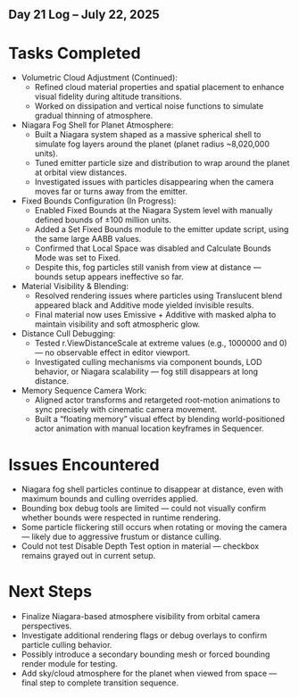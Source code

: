 ## Day 21 Log – July 22, 2025

# Tasks Completed
- Volumetric Cloud Adjustment (Continued):
  - Refined cloud material properties and spatial placement to enhance visual fidelity during altitude transitions.
  - Worked on dissipation and vertical noise functions to simulate gradual thinning of atmosphere.
- Niagara Fog Shell for Planet Atmosphere:
  - Built a Niagara system shaped as a massive spherical shell to simulate fog layers around the planet (planet radius ~8,020,000 units).
  - Tuned emitter particle size and distribution to wrap around the planet at orbital view distances.
  - Investigated issues with particles disappearing when the camera moves far or turns away from the emitter.
- Fixed Bounds Configuration (In Progress):
  - Enabled Fixed Bounds at the Niagara System level with manually defined bounds of ±100 million units.
  - Added a Set Fixed Bounds module to the emitter update script, using the same large AABB values.
  - Confirmed that Local Space was disabled and Calculate Bounds Mode was set to Fixed.
  - Despite this, fog particles still vanish from view at distance — bounds setup appears ineffective so far.
- Material Visibility & Blending:
  - Resolved rendering issues where particles using Translucent blend appeared black and Additive mode yielded invisible results.
  - Final material now uses Emissive + Additive with masked alpha to maintain visibility and soft atmospheric glow.
- Distance Cull Debugging:
  - Tested r.ViewDistanceScale at extreme values (e.g., 1000000 and 0) — no observable effect in editor viewport.
  - Investigated culling mechanisms via component bounds, LOD behavior, or Niagara scalability — fog still disappears at long distance.
- Memory Sequence Camera Work:
  - Aligned actor transforms and retargeted root-motion animations to sync precisely with cinematic camera movement.
  - Built a “floating memory” visual effect by blending world-positioned actor animation with manual location keyframes in Sequencer.

# Issues Encountered
- Niagara fog shell particles continue to disappear at distance, even with maximum bounds and culling overrides applied.
- Bounding box debug tools are limited — could not visually confirm whether bounds were respected in runtime rendering.
- Some particle flickering still occurs when rotating or moving the camera — likely due to aggressive frustum or distance culling.
- Could not test Disable Depth Test option in material — checkbox remains grayed out in current setup.

# Next Steps
- Finalize Niagara-based atmosphere visibility from orbital camera perspectives.
- Investigate additional rendering flags or debug overlays to confirm particle culling behavior.
- Possibly introduce a secondary bounding mesh or forced bounding render module for testing.
- Add sky/cloud atmosphere for the planet when viewed from space — final step to complete transition sequence.